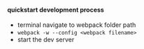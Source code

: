 


#### quickstart development process


- terminal navigate to webpack folder path
- `webpack -w --config <webpack filename>`
- start the dev server 
